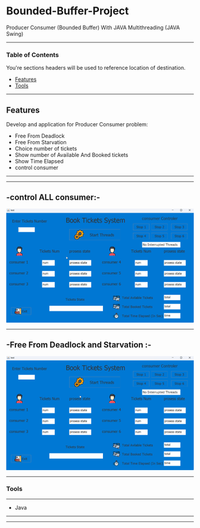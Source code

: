 # Bounded-Buffer-Project
Producer Consumer (Bounded Buffer) With JAVA Multithreading (JAVA Swing)

----
### Table of Contents
You're sections headers will be used to reference location of destination.

- [Features](#Features)
- [Tools](#Tools)

---

## Features

Develop and application for Producer Consumer problem: 

- Free From Deadlock
- Free From Starvation
- Choice number of tickets
- Show number of Available And Booked tickets
- Show Time Elapsed
- control consumer

---

---
-control ALL consumer:-
---
![](https://github.com/Joseph-Essa/Bounded-Buffer-Project/blob/main/Gifs/Animation.gif)

---
-Free From Deadlock and Starvation :-
---
![](https://github.com/Joseph-Essa/Bounded-Buffer-Project/blob/main/Gifs/Animation1.gif)

---
### Tools
----
- Java
----


----



